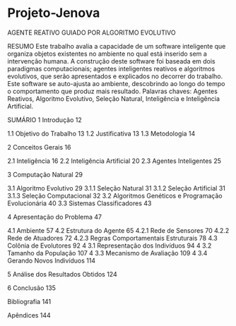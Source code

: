 # Projeto-Jenova
AGENTE REATIVO GUIADO POR ALGORITMO EVOLUTIVO

RESUMO
Este trabalho avalia a capacidade de um software inteligente que organiza objetos existentes no ambiente no qual está inserido sem a intervenção humana. A construção deste software foi baseada em dois paradigmas computacionais; agentes inteligentes reativos e algoritmos evolutivos, que serão apresentados e explicados no decorrer do trabalho. Este software se auto-ajusta ao ambiente, descobrindo ao longo do tempo o comportamento que produz mais resultado.
Palavras chaves: Agentes Reativos, Algoritmo Evolutivo, Seleção Natural, Inteligência e Inteligência Artificial.

SUMÁRIO
1	Introdução	12 

1.1	Objetivo do Trabalho	13
1.2	Justificativa	13
1.3	Metodologia	14

2	Conceitos Gerais	16
	
2.1	Inteligência	16
2.2	Inteligência Artificial	20
2.3	Agentes Inteligentes	25

3	Computação Natural	29
	
3.1	Algoritmo Evolutivo	29
3.1.1	Seleção Natural	31
3.1.2	Seleção Artificial	31
3.1.3	Seleção Computacional	32
3.2	Algoritmos Genéticos e Programação Evolucionária	40
3.3	Sistemas Classificadores	43

4	Apresentação do Problema	47
	
4.1	Ambiente	57
4.2	Estrutura do Agente	65
4.2.1	Rede de Sensores	70
4.2.2	Rede de Atuadores	72
4.2.3	Regras Comportamentais Estruturais	78
4.3	Colônia de Evolutores	92
4 3.1	Representação dos Indivíduos	94
4 3.2	Tamanho da População	107
4 3.3	Mecanismo de Avaliação	109
4 3.4	Gerando Novos Indivíduos	114

5	Análise dos Resultados Obtidos	124

6	Conclusão	135

Bibliografia	141

Apêndices	144

